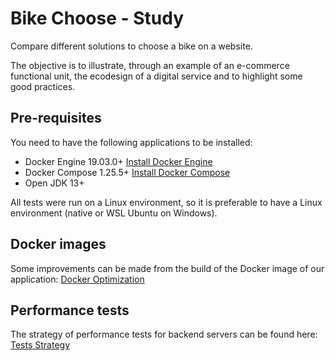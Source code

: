 # Bike Choose - Study
Compare different solutions to choose a bike on a website.

The objective is to illustrate, through an example of an e-commerce functional unit, the ecodesign of a digital service and to highlight some good practices.

## Pre-requisites

You need to have the following applications to be installed:

- Docker Engine 19.03.0+ [Install Docker Engine](https://docs.docker.com/engine/install/)
- Docker Compose 1.25.5+ [Install Docker Compose](https://docs.docker.com/compose/install/)
- Open JDK 13+

All tests were run on a Linux environment, so it is preferable to have a Linux environment (native or WSL Ubuntu on Windows).

## Docker images

Some improvements can be made from the build of the Docker image of our application: [Docker Optimization](DOCKER.md)

## Performance tests

The strategy of performance tests for backend servers can be found here: [Tests Strategy](backend/load-testing/STRATEGY.md) 
